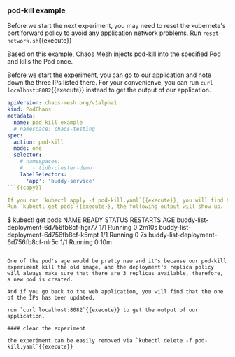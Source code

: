### pod-kill example
Before we start the next experiment, you may need to reset the kubernete's port forward policy to avoid any application network problems. Run `reset-network.sh`{{execute}}

Based on this example, Chaos Mesh injects pod-kill into the specified Pod and kills the Pod once.

Before we start the experiment, you can go to our application and note down the three IPs listed there.
For your convenienve, you can run `curl localhost:8082`{{execute}} instead to get the output of our application.

```yaml
apiVersion: chaos-mesh.org/v1alpha1
kind: PodChaos
metadata:
  name: pod-kill-example
  # namespace: chaos-testing
spec:
  action: pod-kill
  mode: one
  selector:
    # namespaces:
    #   - tidb-cluster-demo
    labelSelectors:
      'app': 'buddy-service'
```{{copy}}

If you run `kubectl apply -f pod-kill.yaml`{{execute}}, you will find that a pod has been restarted.
Run `kubectl get pods`{{execute}}, the following output will show up.
```
$ kubectl get pods
NAME                                     READY   STATUS    RESTARTS   AGE
buddy-list-deployment-6d756fb8cf-hgr77   1/1     Running   0          2m10s
buddy-list-deployment-6d756fb8cf-k5mpt   1/1     Running   0          7s
buddy-list-deployment-6d756fb8cf-nlr5c   1/1     Running   0          10m
```

One of the pod's age would be pretty new and it's because our pod-kill experiment kill the old image, and the deployment's replica policy will always make sure that there are 3 replicas available, therefore, a new pod is created.

And if you go back to the web application, you will find that the one of the IPs has been updated.

run `curl localhost:8082`{{execute}} to get the output of our application.

#### clear the experiment

the experiment can be easily removed via `kubectl delete -f pod-kill.yaml`{{execute}}